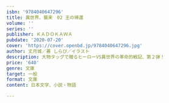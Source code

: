 ```yaml
---
isbn: '9784040647296'
title: 異世界、襲来　02 王の帰還
volume: ''
series: ''
publisher: ＫＡＤＯＫＡＷＡ
pubdate: '2020-07-20'
cover: 'https://cover.openbd.jp/9784040647296.jpg'
author: 丈月城／著 しらび／イラスト
description: 大物タッグで贈るヒーローVS異世界の革命的戦記、第２弾！
price: '640'
genre: 文庫
target: 一般
format: 文庫
content: 日本文学、小説・物語

---
```


